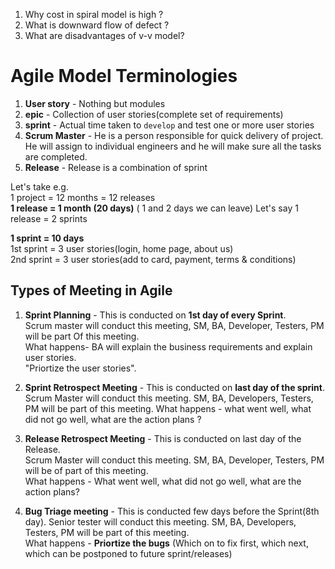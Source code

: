 1. Why cost in spiral model is high ?
2. What is downward flow of defect ?
3. What are disadvantages of v-v model?

# Agile Model Terminologies
1. **User story** - Nothing but modules  
2. **epic** - Collection of user stories(complete set of requirements)
3. **sprint** - Actual time taken to `develop` and test one or more user stories
4. **Scrum Master** - He is a person responsible for quick delivery of project.  
He will assign to individual engineers and he will make sure all the tasks are completed.
5. **Release** - Release is a combination of sprint

Let's take e.g.  
1 project = 12 months = 12 releases  
**1 release = 1 month (20 days)**  ( 1 and 2 days we can leave)
Let's say 1 release = 2 sprints

**1 sprint = 10 days**  
1st sprint = 3 user stories(login, home page, about us)  
2nd sprint = 3 user stories(add to card, payment, terms & conditions)

## Types of Meeting in Agile
1. **Sprint Planning** - This is conducted on **1st day of every Sprint**.  
 Scrum master will conduct this meeting,
SM, BA, Developer, Testers, PM will be part Of this meeting.  
What happens- BA will explain the business requirements and explain user stories.  
"Priortize the user stories".

2. **Sprint Retrospect Meeting** - This is conducted on **last day of the sprint**.  
Scrum Master will conduct this meeting. SM, BA, Developers, Testers, PM will be part of this meeting.
What happens - what went well, what did not go well, what are the action plans ?

3. **Release Retrospect Meeting** - This is conducted on last day of the Release.  
Scrum Master will conduct this meeting. SM, BA, Developer, Testers, PM will be of part of this meeting.  
What happens - What went well, what did not go well, what are the action plans?

4. **Bug Triage meeting** - This is conducted few days before the Sprint(8th day).
Senior tester will conduct this meeting.
SM, BA, Developers, Testers, PM will be part of this meeting.  
What happens - **Priortize the bugs** (Which on to fix first, which next, which can be postponed to future sprint/releases)

